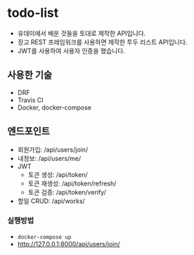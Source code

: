 # todo-list

- 유데미에서 배운 것들을 토대로 제작한 API입니다.
- 장고 REST 프레임워크를 사용하면 제작한 투두 리스트 API입니다.
- JWT를 사용하여 사용자 인증을 했습니다.

## 사용한 기술

- DRF
- Travis CI
- Docker, docker-compose

## 엔드포인트

- 회원가입: /api/users/join/
- 내정보: /api/users/me/
- JWT
  - 토큰 생성: /api/token/
  - 토큰 재생성: /api/token/refresh/
  - 토큰 검증: /api/token/verify/
- 할일 CRUD: /api/works/

### 실행방법

- `docker-compose up`
- http://127.0.0.1:8000/api/users/join/
